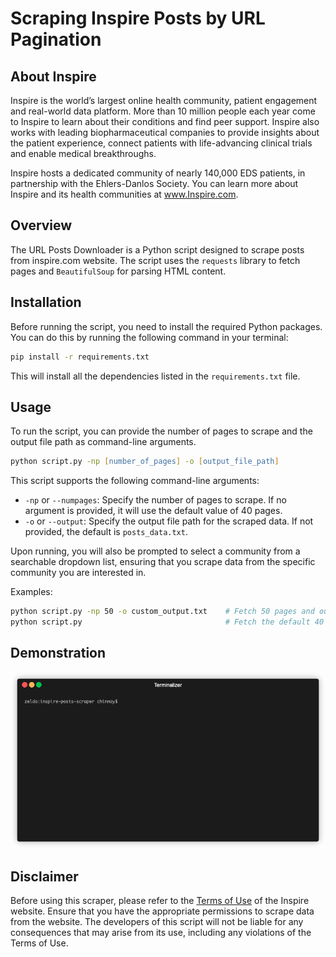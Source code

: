 # Scraping Inspire Posts by URL Pagination

## About Inspire
Inspire is the world’s largest online health community, patient engagement and real-world data platform. More than 10 million people each year come to Inspire to learn about their conditions and find peer support. Inspire also works with leading biopharmaceutical companies to provide insights about the patient experience, connect patients with life-advancing clinical trials and enable medical breakthroughs.

Inspire hosts a dedicated community of nearly 140,000 EDS patients, in partnership with the Ehlers-Danlos Society. You can learn more about Inspire and its health communities at www.Inspire.com.

## Overview
The URL Posts Downloader is a Python script designed to scrape posts from inspire.com website. The script uses the `requests` library to fetch pages and `BeautifulSoup` for parsing HTML content.

## Installation
Before running the script, you need to install the required Python packages. You can do this by running the following command in your terminal:

```bash
pip install -r requirements.txt
```

This will install all the dependencies listed in the `requirements.txt` file.

## Usage
To run the script, you can provide the number of pages to scrape and the output file path as command-line arguments.

```zsh
python script.py -np [number_of_pages] -o [output_file_path]
```
This script supports the following command-line arguments:
- `-np` or `--numpages`: Specify the number of pages to scrape. If no argument is provided, it will use the default value of 40 pages.
- `-o` or `--output`: Specify the output file path for the scraped data. If not provided, the default is `posts_data.txt`.

Upon running, you will also be prompted to select a community from a searchable dropdown list, ensuring that you scrape data from the specific community you are interested in.

Examples:
```zsh
python script.py -np 50 -o custom_output.txt    # Fetch 50 pages and output to custom_output.txt
python script.py                                # Fetch the default 40 pages and output to posts_data.txt
```

## Demonstration
![Script in action](/static/render1718926585112.gif)

## Disclaimer
Before using this scraper, please refer to the [Terms of Use](https://www.inspire.com/about/terms/) of the Inspire website. Ensure that you have the appropriate permissions to scrape data from the website. The developers of this script will not be liable for any consequences that may arise from its use, including any violations of the Terms of Use.